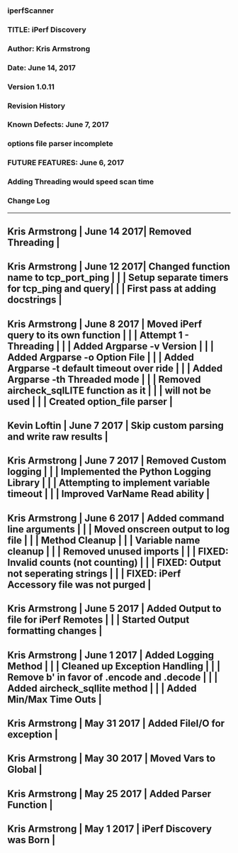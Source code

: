 ### iperfScanner

### TITLE: iPerf Discovery
### Author: Kris Armstrong
### Date: June 14, 2017
### Version 1.0.11

### Revision History

### Known Defects: June 7, 2017
### options file parser incomplete

### FUTURE FEATURES: June 6, 2017
### Adding Threading would speed scan time

### Change Log
----------------------------------------------------------------------------
Kris Armstrong | June 14 2017| Removed Threading                           |
----------------------------------------------------------------------------
Kris Armstrong | June 12 2017| Changed function name to tcp_port_ping      |
               |             | Setup separate timers for tcp_ping and query|
               |             | First pass at adding docstrings             |
----------------------------------------------------------------------------
Kris Armstrong | June 8 2017 | Moved iPerf query to its own function       |
               |             | Attempt 1 - Threading                       |
               |             | Added Argparse -v Version                   |
               |             | Added Argparse -o Option File               |
               |             | Added Argparse -t default timeout over ride |
               |             | Added Argparse -th Threaded mode            |
               |             | Removed aircheck_sqlLITE function as it     |
               |             | will not be used                            |
               |             | Created option_file parser                  |
----------------------------------------------------------------------------
Kevin Loftin   | June 7 2017 | Skip custom parsing and write raw results   |
----------------------------------------------------------------------------
Kris Armstrong | June 7 2017 | Removed Custom logging                      |
               |             | Implemented the Python Logging Library      |
               |             | Attempting to implement variable timeout    |
               |             | Improved VarName Read ability               |
----------------------------------------------------------------------------
Kris Armstrong | June 6 2017 | Added command line arguments                |
               |             | Moved onscreen output to log file           |
               |             | Method Cleanup                              |
               |             | Variable name cleanup                       |
               |             | Removed unused imports                      |
               |             | FIXED: Invalid counts (not counting)        |
               |             | FIXED: Output not seperating strings        |
               |             | FIXED: iPerf Accessory file was not purged  |
----------------------------------------------------------------------------
Kris Armstrong | June 5 2017 | Added Output to file for iPerf Remotes      |
               |             | Started Output formatting changes           |
----------------------------------------------------------------------------
Kris Armstrong | June 1 2017 | Added Logging Method                        |
               |             | Cleaned up Exception Handling               |
               |             | Remove b' in favor of .encode and .decode   |
               |             | Added aircheck_sqllite method               |
               |             | Added Min/Max Time Outs                     |
----------------------------------------------------------------------------
Kris Armstrong | May 31 2017 | Added FileI/O for exception                 |
----------------------------------------------------------------------------
Kris Armstrong | May 30 2017 | Moved Vars to Global                        |
----------------------------------------------------------------------------
Kris Armstrong | May 25 2017 | Added Parser Function                       |
----------------------------------------------------------------------------
Kris Armstrong | May 1 2017  | iPerf Discovery was Born                    |
----------------------------------------------------------------------------

